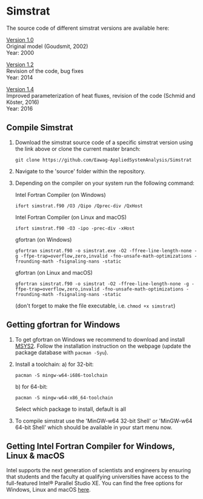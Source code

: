 # Simstrat

The source code of different simstrat versions are available here:

[Version 1.0](https://github.com/Eawag-AppliedSystemAnalysis/Simstrat/releases/tag/V1.0)  
Original model (Goudsmit, 2002)  
Year: 2000  

[Version 1.2](https://github.com/Eawag-AppliedSystemAnalysis/Simstrat/releases/tag/V1.2)  
Revision of the code, bug fixes  
Year: 2014  

[Version 1.4](https://github.com/Eawag-AppliedSystemAnalysis/Simstrat/releases/tag/V1.4)  
Improved parameterization of heat fluxes, revision of the code (Schmid and Köster, 2016)  
Year: 2016  

## Compile Simstrat

1. Download the simstrat source code of a specific simstrat version using the link above or clone the current master branch:

   ```
   git clone https://github.com/Eawag-AppliedSystemAnalysis/Simstrat
   ```

2. Navigate to the 'source' folder within the repository.

3. Depending on the compiler on your system run the following command:

   Intel Fortran Compiler (on Windows)
   ```
   ifort simstrat.f90 /O3 /Qipo /Qprec-div /QxHost
   ```

   Intel Fortran Compiler (on Linux and macOS)
   ```
   ifort simstrat.f90 -O3 -ipo -prec-div -xHost
   ```

   gfortran (on Windows)
   ```
   gfortran simstrat.f90 -o simstrat.exe -O2 -ffree-line-length-none -g -ffpe-trap=overflow,zero,invalid -fno-unsafe-math-optimizations -frounding-math -fsignaling-nans -static
   ```

   gfortran (on Linux and macOS)
   ```
   gfortran simstrat.f90 -o simstrat -O2 -ffree-line-length-none -g -ffpe-trap=overflow,zero,invalid -fno-unsafe-math-optimizations -frounding-math -fsignaling-nans -static
   ```
   (don't forget to make the file executable, i.e. `chmod +x simstrat`)

## Getting gfortran for Windows

1. To get gfortran on Windows we recommend to download and install [MSYS2](http://www.msys2.org/). Follow the installation instruction on the webpage (update the package database with `pacman -Syu`).

2. Install a toolchain:
   a) for 32-bit:
      ```
      pacman -S mingw-w64-i686-toolchain
      ```
   b) for 64-bit:
      ```
      pacman -S mingw-w64-x86_64-toolchain
      ```
   Select which package to install, default is all

3. To compile simstrat use the 'MinGW-w64 32-bit Shell' or 'MinGW-w64 64-bit Shell' which should be available in your start menu now.

## Getting Intel Fortran Compiler for Windows, Linux & macOS

Intel supports the next generation of scientists and engineers by ensuring that students and the faculty at qualifying universities have access to the full-featured Intel® Parallel Studio XE.
You can find the free options for Windows, Linux and macOS [here](https://software.intel.com/en-us/parallel-studio-xe/choose-download).
